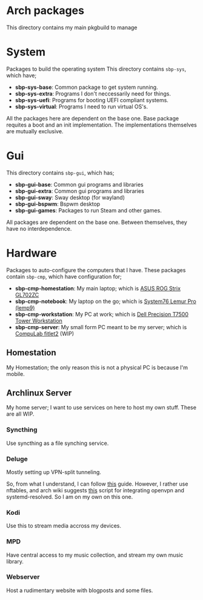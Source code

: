 # Arch packages

This directory contains my main pkgbuild to manage 

# System

Packages to build the operating system
This directory contains `sbp-sys`, which have;

* **sbp-sys-base**: Common package to get system running.
* **sbp-sys-extra**: Programs I don't neccessarily need for things.
* **sbp-sys-uefi**: Programs for booting UEFI compliant systems.
* **sbp-sys-virtual**: Programs I need to run virtual OS's.

All the packages here are dependent on the base one.
Base package requites a boot and an init implementation.
The implementations themselves are mutually exclusive.

# Gui

This directory contains `sbp-gui`, which has;

* **sbp-gui-base**: Common gui programs and libraries
* **sbp-gui-extra**: Common gui programs and libraries
* **sbp-gui-sway**: Sway desktop (for wayland)
* **sbp-gui-bspwm**: Bspwm desktop
* **sbp-gui-games**: Packages to run Steam and other games.

All packages are dependent on the base one.
Between themselves, they have no interdependence.

# Hardware

Packages to auto-configure the computers that I have.
These packages contain `sbp-cmp`, which have configuration for;

* **sbp-cmp-homestation**: My main laptop; which is
[ASUS ROG Strix GL702ZC](https://www.asus.com/us/Laptops/ROG-Strix-GL702ZC/)
* **sbp-cmp-notebook**: My laptop on the go; which is
[System76 Lemur Pro (lemp9)](https://system76.com/laptops/lemur)
* **sbp-cmp-workstation**: My PC at work; which is
[Dell Precision T7500 Tower Workstation](https://www.dell.com/en-us/work/shop/desktop-and-all-in-one-pcs/dell-precision-t7500-tower-workstation/spd/precision-t7500)
* **sbp-cmp-server**: My small form PC meant to be my server; which is
[CompuLab fitlet2](https://fit-iot.com/web/products/fitlet2/) (WIP)

## Homestation

My Homestation; the only reason this is not a physical PC is because I'm mobile.

## Archlinux Server

My home server; I want to use services on here to host my own stuff.
These are all WIP.

### Syncthing
Use syncthing as a file synching service.

### Deluge
Mostly setting up VPN-split tunneling.

So, from what I understand, I can follow [this](https://www.htpcguides.com/force-torrent-traffic-vpn-split-tunnel-debian-8-ubuntu-16-04/) guide. However, I rather use nftables, and arch wiki suggests [this](https://github.com/jonathanio/update-systemd-resolved) script for integrating openvpn and systemd-resolved. So I am on my own on this one.

### Kodi
Use this to stream media accross my devices.

### MPD
Have central access to my music collection, and stream my own music library.

### Webserver
Host a rudimentary website with blogposts and some files.
